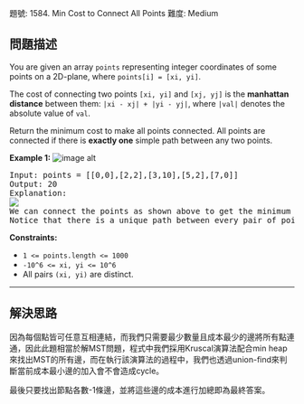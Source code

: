 題號: 1584. Min Cost to Connect All Points
難度: Medium

## 問題描述

You are given an array `points` representing integer coordinates of some points on a 2D-plane, where `points[i] = [xi, yi]`.

The cost of connecting two points `[xi, yi]` and `[xj, yj]` is the **manhattan distance** between them: `|xi - xj| + |yi - yj|`, where `|val|` denotes the absolute value of `val`.

Return the minimum cost to make all points connected. All points are connected if there is **exactly one** simple path between any two points.

**Example 1:**
![image alt](https://assets.leetcode.com/uploads/2020/08/26/d.png)

<pre>
Input: points = [[0,0],[2,2],[3,10],[5,2],[7,0]]
Output: 20
Explanation: 
<img src="https://assets.leetcode.com/uploads/2020/08/26/c.png">
We can connect the points as shown above to get the minimum cost of 20.
Notice that there is a unique path between every pair of points.
</pre>

**Constraints:**

- `1 <= points.length <= 1000`
- `-10^6 <= xi, yi <= 10^6`
- All pairs `(xi, yi)` are distinct.

---
## 解決思路

因為每個點皆可任意互相連結，而我們只需要最少數量且成本最少的邊將所有點連通，因此此題相當於解MST問題，程式中我們採用Kruscal演算法配合min heap來找出MST的所有邊，而在執行該演算法的過程中，我們也透過union-find來判斷當前成本最小邊的加入會不會造成cycle。

最後只要找出節點各數-1條邊，並將這些邊的成本進行加總即為最終答案。


